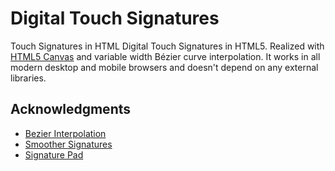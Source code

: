 # Digital Touch Signatures
Touch Signatures in HTML 
Digital Touch Signatures in HTML5. Realized with [HTML5 Canvas](https://www.w3schools.com/html/html5_canvas.asp) and variable width Bézier curve interpolation.
It works in all modern desktop and mobile browsers and doesn't depend on any external libraries.


## Acknowledgments
* [Bezier Interpolation](https://medium.com/@adrian_cooney/bezier-interpolation-13b68563313a)
* [Smoother Signatures](https://medium.com/square-corner-blog/smoother-signatures-be64515adb33) 
* [Signature Pad](https://github.com/szimek/signature_pad)

